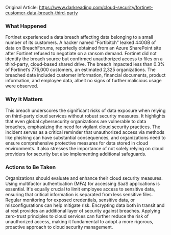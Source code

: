 Original Article: https://www.darkreading.com/cloud-security/fortinet-customer-data-breach-third-party

### What Happened

Fortinet experienced a data breach affecting data belonging to a small number of its customers. A hacker named "Fortibitch" leaked 440GB of data on BreachForums, reportedly obtained from an Azure SharePoint site after Fortinet refused to negotiate on a ransom demand. Fortinet did not identify the breach source but confirmed unauthorized access to files on a third-party, cloud-based shared drive. The breach impacted less than 0.3% of Fortinet’s 775,000 customers, an estimated 2,325 organizations. The breached data included customer information, financial documents, product information, and employee data, albeit no signs of further malicious usage were observed.

### Why It Matters

This breach underscores the significant risks of data exposure when relying on third-party cloud services without robust security measures. It highlights that even global cybersecurity organizations are vulnerable to data breaches, emphasizing the need for vigilant cloud security practices. The incident serves as a critical reminder that unauthorized access via methods like phishing can have substantial consequences, and organizations need to ensure comprehensive protective measures for data stored in cloud environments. It also stresses the importance of not solely relying on cloud providers for security but also implementing additional safeguards.

### Actions to Be Taken

Organizations should evaluate and enhance their cloud security measures. Using multifactor authentication (MFA) for accessing SaaS applications is essential. It's equally crucial to limit employee access to sensitive data, ensuring that critical information is separated from less sensitive files. Regular monitoring for exposed credentials, sensitive data, or misconfigurations can help mitigate risk. Encrypting data both in transit and at rest provides an additional layer of security against breaches. Applying zero-trust principles to cloud services can further reduce the risk of unauthorized access, making it fundamental to adopt a more rigorous, proactive approach to cloud security management.